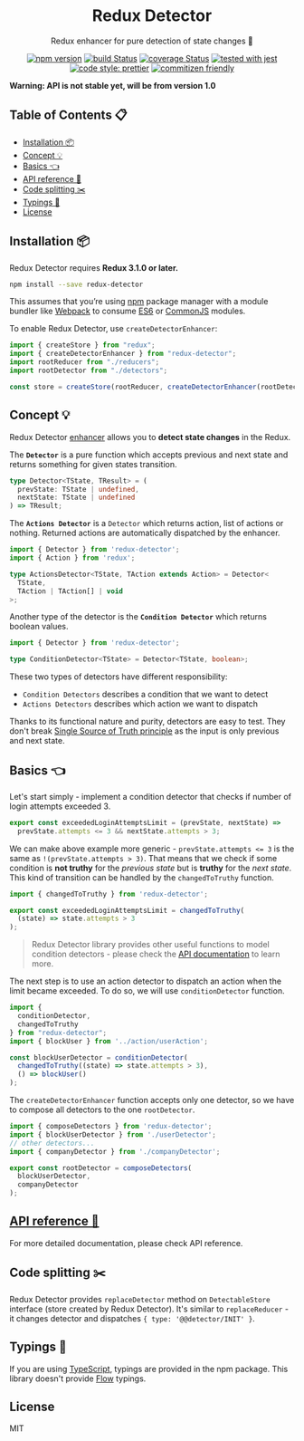 <div align="center">

<h1>Redux Detector</h1>
<p>Redux enhancer for pure detection of state changes 👀</p>

[![npm version](https://img.shields.io/npm/v/redux-detector.svg)](https://www.npmjs.com/package/redux-detector)
[![build Status](https://travis-ci.org/piotr-oles/redux-detector.svg?branch=master)](https://travis-ci.org/piotr-oles/redux-detector)
[![coverage Status](https://coveralls.io/repos/github/piotr-oles/redux-detector/badge.svg?branch=master)](https://coveralls.io/github/piotr-oles/redux-detector?branch=master)
[![tested with jest](https://img.shields.io/badge/tested_with-jest-99424f.svg)](https://github.com/facebook/jest)
[![code style: prettier](https://img.shields.io/badge/code_style-prettier-ff69b4.svg)](https://github.com/prettier/prettier)
[![commitizen friendly](https://img.shields.io/badge/commitizen-friendly-brightgreen.svg)](http://commitizen.github.io/cz-cli/)

</div>

**Warning: API is not stable yet, will be from version 1.0**

## Table of Contents 📋

- [Installation 📦](#installation)
- [Concept 💡](#concept)
- [Basics 👈](#basics)
- [API reference 📖](doc/api.md)
- [Code splitting ✂️](#code-splitting️)
- [Typings 📐](#typings)
- [License](#license)

## Installation 📦

Redux Detector requires **Redux 3.1.0 or later.**

```sh
npm install --save redux-detector
```

This assumes that you’re using [npm](http://npmjs.com/) package manager with a module bundler like
[Webpack](https://webpack.js.org/) to consume [ES6](https://webpack.js.org/api/module-methods/#es6-recommended) or
[CommonJS](https://webpack.js.org/api/module-methods/#commonjs) modules.

To enable Redux Detector, use `createDetectorEnhancer`:

```js
import { createStore } from "redux";
import { createDetectorEnhancer } from "redux-detector";
import rootReducer from "./reducers";
import rootDetector from "./detectors";

const store = createStore(rootReducer, createDetectorEnhancer(rootDetector));
```

## Concept 💡

Redux Detector [enhancer](http://redux.js.org/docs/api/createStore.html) allows you to **detect state changes** in the Redux.

The **`Detector`** is a pure function which accepts previous and next state and returns something for given states transition.

```typescript
type Detector<TState, TResult> = (
  prevState: TState | undefined,
  nextState: TState | undefined
) => TResult;
```

The **`Actions Detector`** is a `Detector` which returns action, list of actions or nothing. 
Returned actions are automatically dispatched by the enhancer.

```typescript
import { Detector } from 'redux-detector';
import { Action } from 'redux';

type ActionsDetector<TState, TAction extends Action> = Detector<
  TState,
  TAction | TAction[] | void
>;
```

Another type of the detector is the **`Condition Detector`** which returns boolean values.
```typescript
import { Detector } from 'redux-detector';

type ConditionDetector<TState> = Detector<TState, boolean>;
```

These two types of detectors have different responsibility:
 * `Condition Detectors` describes a condition that we want to detect
 * `Actions Detectors` describes which action we want to dispatch

Thanks to its functional nature and purity, detectors are easy to test. They don't break [Single Source of Truth principle](https://en.wikipedia.org/wiki/Single_source_of_truth)
as the input is only previous and next state.

## Basics 👈

Let's start simply - implement a condition detector that checks if number of login attempts exceeded 3.
```typescript
export const exceededLoginAttemptsLimit = (prevState, nextState) =>
  prevState.attempts <= 3 && nextState.attempts > 3;
```

We can make above example more generic - `prevState.attempts <= 3` is the same as `!(prevState.attempts > 3)`. 
That means that we check if some condition is **not truthy** for the *previous state* but is **truthy** for the *next state*.
This kind of transition can be handled by the `changedToTruthy` function.

```typescript
import { changedToTruthy } from 'redux-detector';

export const exceededLoginAttemptsLimit = changedToTruthy(
  (state) => state.attempts > 3
);
```

> Redux Detector library provides other useful functions to model condition detectors - please check the 
> [API documentation](doc/api.md) to learn more.

The next step is to use an action detector to dispatch an action when the limit became exceeded. 
To do so, we will use `conditionDetector` function.
```typescript
import {
  conditionDetector,
  changedToTruthy
} from "redux-detector";
import { blockUser } from '../action/userAction';

const blockUserDetector = conditionDetector(
  changedToTruthy((state) => state.attempts > 3),
  () => blockUser()
);
```

The `createDetectorEnhancer` function accepts only one detector, so we have to compose all
detectors to the one `rootDetector`.

```typescript
import { composeDetectors } from 'redux-detector';
import { blockUserDetector } from './userDetector';
// other detectors...
import { companyDetector } from './companyDetector';

export const rootDetector = composeDetectors(
  blockUserDetector,
  companyDetector
);
```

## [API reference 📖](doc/api.md)
For more detailed documentation, please check API reference.

## Code splitting ✂️

Redux Detector provides `replaceDetector` method on `DetectableStore` interface (store created by Redux Detector). It's similar to
`replaceReducer` - it changes detector and dispatches `{ type: '@@detector/INIT' }`.

## Typings 📐

If you are using [TypeScript](https://www.typescriptlang.org/), typings are provided in the npm package.
This library doesn't provide [Flow](https://flow.org/) typings.

## License

MIT

